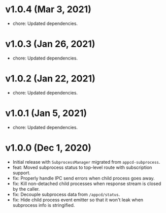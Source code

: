 # v1.0.4 (Mar 3, 2021)

 * chore: Updated dependencies.

# v1.0.3 (Jan 26, 2021)

 * chore: Updated dependencies.

# v1.0.2 (Jan 22, 2021)

 * chore: Updated dependencies.

# v1.0.1 (Jan 5, 2021)

 * chore: Updated dependencies.

# v1.0.0 (Dec 1, 2020)

 * Initial release with `SubprocessManager` migrated from `appcd-subprocess`.
 * feat: Moved subprocess status to top-level route with subscription support.
 * fix: Properly handle IPC send errors when child process goes away.
 * fix: Kill non-detached child processes when response stream is closed by the caller.
 * fix: Decouple subprocess data from `/appcd/status`.
 * fix: Hide child process event emitter so that it won't leak when subprocess info is stringified.
